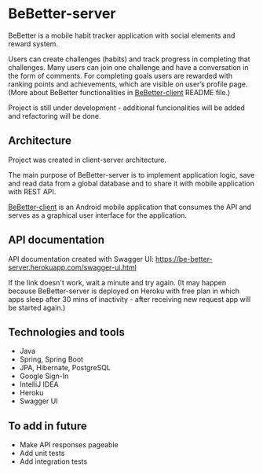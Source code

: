# BeBetter-server

BeBetter is a mobile habit tracker application with social elements and reward system.

Users can create challenges (habits) and track progress in completing that challenges. Many users can join one challenge and have a conversation in the form of comments. For completing goals users are rewarded with ranking points and achievements, which are visible on user’s profile page. 
(More about BeBetter functionalities in [BeBetter-client](https://github.com/ozarychta/BeBetter-client) README file.)

Project is still under development - additional funcionalities will be added and refactoring will be done.

## Architecture

Project was created in client-server architecture. 

The main purpose of BeBetter-server is to implement application logic, save and read data from a global database and to share it with mobile application with REST API.

[BeBetter-client](https://github.com/ozarychta/BeBetter-client) is an Android mobile application that consumes the API and serves as a graphical user interface for the application.

## API documentation

API documentation created with Swagger UI:
https://be-better-server.herokuapp.com/swagger-ui.html

If the link doesn't work, wait a minute and try again.
(It may happen because BeBetter-server is deployed on Heroku with free plan in which apps sleep after 30 mins of inactivity - after receiving new request app will be started again.)

## Technologies and tools
* Java
* Spring, Spring Boot
* JPA, Hibernate, PostgreSQL
* Google Sign-In
* IntelliJ IDEA
* Heroku
* Swagger UI


## To add in future
* Make API responses pageable
* Add unit tests
* Add integration tests
